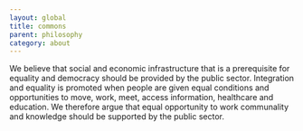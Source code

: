 ```yaml
---
layout: global
title: commons
parent: philosophy
category: about
---
```


We believe that social and economic infrastructure that is a prerequisite for equality and democracy should be provided by the public sector. Integration and equality is promoted when people are given equal conditions and opportunities to move, work, meet, access information, healthcare and education. We therefore argue that equal opportunity to work communality and knowledge should be supported by the public sector.
